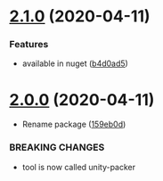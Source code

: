 # [2.1.0](https://github.com/MirrorNG/unity-packer/compare/v2.0.0...v2.1.0) (2020-04-11)


### Features

* available in nuget ([b4d0ad5](https://github.com/MirrorNG/unity-packer/commit/b4d0ad537302c395ebbcdb0a5e2875bc0c63dd6a))

# [2.0.0](https://github.com/MirrorNG/unity-packer/compare/v1.2.5...v2.0.0) (2020-04-11)


* Rename package ([159eb0d](https://github.com/MirrorNG/unity-packer/commit/159eb0d6d947bb59c17cb5589ecc599ff4f3cffc))


### BREAKING CHANGES

* tool is now called unity-packer
